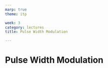 ```yaml
---
marp: true
theme: itp

week: 3
category: lectures
title: Pulse Width Modulation

---
```


<!-- headingDivider: 2 -->

# Pulse Width Modulation

